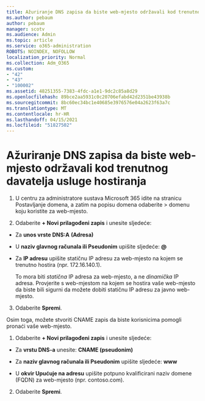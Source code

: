 ```yaml
---
title: Ažuriranje DNS zapisa da biste web-mjesto održavali kod trenutnog davatelja usluge hostiranja
ms.author: pebaum
author: pebaum
manager: scotv
ms.audience: Admin
ms.topic: article
ms.service: o365-administration
ROBOTS: NOINDEX, NOFOLLOW
localization_priority: Normal
ms.collection: Adm_O365
ms.custom:
- "42"
- "43"
- "100002"
ms.assetid: 48251355-7383-4fdc-a1e1-9dc2c85a8d29
ms.openlocfilehash: 89bce2aa5931c0c20706efabd42d2351be43938b
ms.sourcegitcommit: 8bc60ec34bc1e40685e3976576e04a2623f63a7c
ms.translationtype: MT
ms.contentlocale: hr-HR
ms.lasthandoff: 04/15/2021
ms.locfileid: "51827502"
---
```

# <a name="update-dns-records-to-keep-your-website-with-your-current-hosting-provider"></a>Ažuriranje DNS zapisa da biste web-mjesto održavali kod trenutnog davatelja usluge hostiranja

1. U centru za administratore sustava Microsoft 365 idite na stranicu Postavljanje domena, a zatim na popisu domena odaberite  >  [](https://admin.microsoft.com/Adminportal#/Domains) domenu koju koristite za web-mjesto.

2. Odaberite **+ Novi prilagođeni zapis** i unesite sljedeće:

  - Za **unos vrste DNS:A** **(Adresa)**

  - U **naziv glavnog računala ili Pseudonim** upišite sljedeće: **@**

  - Za **IP adresu** upišite statičnu IP adresu za web-mjesto na kojem se trenutno hostira (npr. 172.16.140.1).

    To mora biti  *statična*  IP adresa za web-mjesto, a ne  *dinamička*  IP adresa. Provjerite s web-mjestom na kojem se hostira vaše web-mjesto da biste bili sigurni da možete dobiti statičnu IP adresu za javno web-mjesto.

3. Odaberite **Spremi**.

Osim toga, možete stvoriti CNAME zapis da biste korisnicima pomogli pronaći vaše web-mjesto.
  
1. Odaberite **+ Novi prilagođeni zapis** i unesite sljedeće:

  - Za **vrstu DNS-a** unesite: **CNAME (pseudonim)**

  - Za **naziv glavnog računala ili Pseudonim** upišite sljedeće: **www**

  - U **okvir Upućuje na adresu** upišite potpuno kvalificirani naziv domene (FQDN) za web-mjesto (npr. contoso.com).

2. Odaberite **Spremi**.
